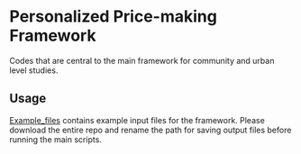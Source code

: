 # Personalized Price-making Framework

Codes that are central to the main framework for community and urban level studies.

## Usage

[Example_files](example_files) contains example input files for the framework. Please download the entire repo and rename the path for saving output files before running the main scripts.

